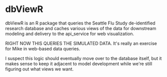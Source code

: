 # dbViewR

dbViewR is an R package that queries the Seattle Flu Study de-identified research database and caches various views of the data for downstream modeling and delivery to the api_service for web visualization.  

RIGHT NOW THIS QUERIES THE SIMULATED DATA.  It's really an exercise for Mike in web-based data queries. 

I suspect this logic should eventually move over to the database itself, but it makes sense to keep it adjacent to model development while we're still figuring out what views we want. 




 
